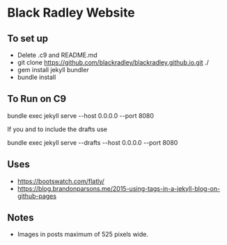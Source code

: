 # Black Radley Website

## To set up

* Delete .c9 and README.md
* git clone https://github.com/blackradley/blackradley.github.io.git ./ 
* gem install jekyll bundler
* bundle install

## To Run on C9

bundle exec jekyll serve --host 0.0.0.0 --port 8080

If you and to include the drafts use

bundle exec jekyll serve --drafts --host 0.0.0.0 --port 8080

## Uses

* https://bootswatch.com/flatly/
* https://blog.brandonparsons.me/2015-using-tags-in-a-jekyll-blog-on-github-pages

## Notes

* Images in posts maximum of 525 pixels wide.
